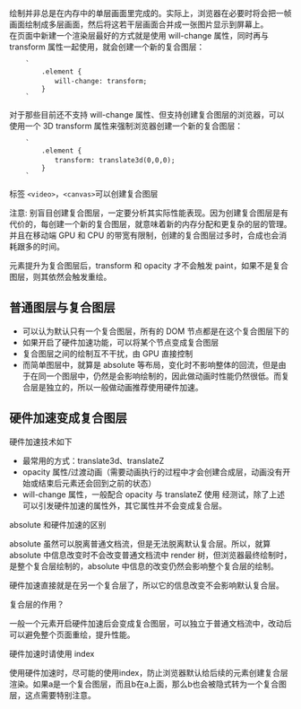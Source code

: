 绘制并非总是在内存中的单层画面里完成的。实际上，浏览器在必要时将会把一帧画面绘制成多层画面，然后将这若干层画面合并成一张图片显示到屏幕上。      
在页面中新建一个渲染层最好的方式就是使用 will-change 属性，同时再与 transform 属性一起使用，就会创建一个新的复合图层：

        `
            .element {
            　　will-change: transform;
            }
        `

对于那些目前还不支持 will-change 属性、但支持创建复合图层的浏览器，可以使用一个 3D transform 属性来强制浏览器创建一个新的复合图层：

        `
            .element {
            　　transform: translate3d(0,0,0);
            }
        `

标签 `<video>`，`<canvas>`可以创建复合图层

注意: 别盲目创建复合图层，一定要分析其实际性能表现。因为创建复合图层是有代价的，每创建一个新的复合图层，就意味着新的内存分配和更复杂的层的管理。并且在移动端 GPU 和 CPU 的带宽有限制，创建的复合图层过多时，合成也会消耗跟多的时间。

元素提升为复合图层后，transform 和 opacity 才不会触发 paint，如果不是复合图层，则其依然会触发重绘。


## 普通图层与复合图层
* 可以认为默认只有一个复合图层，所有的 DOM 节点都是在这个复合图层下的
* 如果开启了硬件加速功能，可以将某个节点变成复合图层
* 复合图层之间的绘制互不干扰，由 GPU 直接控制
* 而简单图层中，就算是 absolute 等布局，变化时不影响整体的回流，但是由于在同一个图层中，仍然是会影响绘制的，因此做动画时性能仍然很低。而复合层是独立的，所以一般做动画推荐使用硬件加速。

## 硬件加速变成复合图层

硬件加速技术如下

* 最常用的方式：translate3d、translateZ
* opacity 属性/过渡动画（需要动画执行的过程中才会创建合成层，动画没有开始或结束后元素还会回到之前的状态）
* will-change 属性，一般配合 opacity 与 translateZ 使用
经测试，除了上述可以引发硬件加速的属性外，其它属性并不会变成复合层。

absolute 和硬件加速的区别

absolute 虽然可以脱离普通文档流，但是无法脱离默认复合层。所以，就算 absolute 中信息改变时不会改变普通文档流中 render 树，但浏览器最终绘制时，是整个复合层绘制的，absolute 中信息的改变仍然会影响整个复合层的绘制。

硬件加速直接就是在另一个复合层了，所以它的信息改变不会影响默认复合层。

复合层的作用？

一般一个元素开启硬件加速后会变成复合图层，可以独立于普通文档流中，改动后可以避免整个页面重绘，提升性能。

硬件加速时请使用 index

使用硬件加速时，尽可能的使用index，防止浏览器默认给后续的元素创建复合层渲染。如果a是一个复合图层，而且b在a上面，那么b也会被隐式转为一个复合图层，这点需要特别注意。